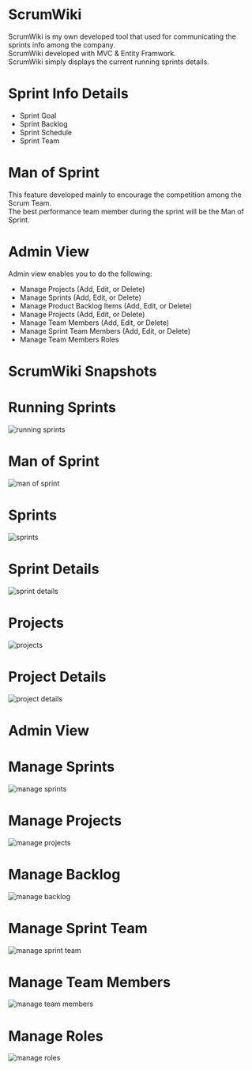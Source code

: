 # ScrumWiki 
ScrumWiki is my own developed tool that used for communicating the sprints info among the company.<br/>
ScrumWiki developed with MVC & Entity Framwork.<br/>
ScrumWiki simply displays the current running sprints details.<br/>

# Sprint Info Details
- Sprint Goal
- Sprint Backlog
- Sprint Schedule
- Sprint Team 

# Man of Sprint
This feature developed mainly to encourage the competition among the Scrum Team.<br/>
The best performance team member during the sprint will be the Man of Sprint.

# Admin View
Admin view enables you to do the following:
- Manage Projects (Add, Edit, or Delete)
- Manage Sprints (Add, Edit, or Delete)
- Manage Product Backlog Items (Add, Edit, or Delete)
- Manage Projects (Add, Edit, or Delete)
- Manage Team Members (Add, Edit, or Delete)
- Manage Sprint Team Members (Add, Edit, or Delete)
- Manage Team Members Roles

# ScrumWiki Snapshots
# Running Sprints
![running sprints](https://user-images.githubusercontent.com/20907654/33550028-28107dd8-d8f5-11e7-88c6-673df00da419.png)

# Man of Sprint
![man of sprint](https://user-images.githubusercontent.com/20907654/33550213-c3f5fc78-d8f5-11e7-9db4-80c73e5322b9.png)

# Sprints
![sprints](https://user-images.githubusercontent.com/20907654/33550214-c42be216-d8f5-11e7-8099-e8ee5667cbe0.png)

# Sprint Details
![sprint details](https://user-images.githubusercontent.com/20907654/33550218-c4d38764-d8f5-11e7-8df2-bdbfc230be53.png)

# Projects
![projects](https://user-images.githubusercontent.com/20907654/33550215-c45e4b8e-d8f5-11e7-8699-21da253d06ea.png)

# Project Details
![project details](https://user-images.githubusercontent.com/20907654/33550216-c49483ca-d8f5-11e7-92ca-1282283c1d8f.png)

# Admin View
# Manage Sprints
![manage sprints](https://user-images.githubusercontent.com/20907654/33550779-dd6e796c-d8f7-11e7-87c2-4e1d70e034b9.png)

# Manage Projects
![manage projects](https://user-images.githubusercontent.com/20907654/33550780-dda409ba-d8f7-11e7-9326-3aa488483234.png)

# Manage Backlog
![manage backlog](https://user-images.githubusercontent.com/20907654/33550781-ddd8e4dc-d8f7-11e7-993d-40d371b44ab0.png)

# Manage Sprint Team
![manage sprint team](https://user-images.githubusercontent.com/20907654/33550782-de0cc536-d8f7-11e7-83d9-821587dd4bfa.png)

# Manage Team Members
![manage team members](https://user-images.githubusercontent.com/20907654/33550783-de43e0e8-d8f7-11e7-96c6-50ee71c67819.png)

# Manage Roles
![manage roles](https://user-images.githubusercontent.com/20907654/33550784-de76c8b4-d8f7-11e7-8c8e-5f2abf37fbb3.png)
